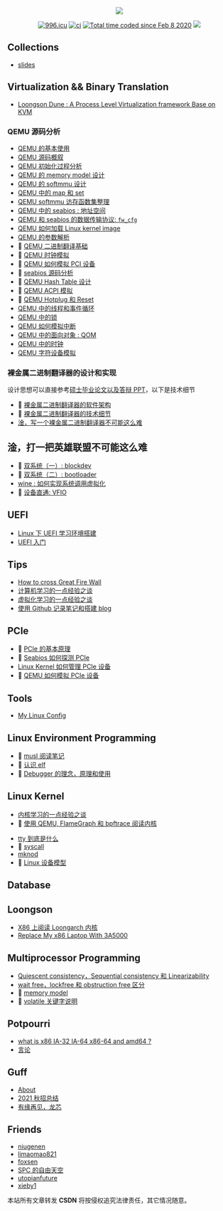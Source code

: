 <p align="center">
  <p align="center">
      <img src="https://github-readme-stats.vercel.app/api?username=Martins3&count_private=true" />
  </p>
  <p align="center">
    <a href="https://996.icu"><img src="https://img.shields.io/badge/link-996.icu-red.svg" alt="996.icu" /></a>
    <a href="https://github.com/martins3/Martins3.github.io"><img src="https://github.com/martins3/Martins3.github.io/actions/workflows/lint-md.yml/badge.svg" alt="ci" /></a>
    <a href="https://wakatime.com/@7be5bddf-f650-4cd0-a1d5-02c16f6a74f4"><img src="https://wakatime.com/badge/user/21daab89-a694-4970-88ed-a7d264a380e4.svg" alt="Total time coded since Feb 8 2020" /></a>
    <a href="https://github.com/Martins3/Martins3.github.io/commits/master"><img src="https://img.shields.io/github/commit-activity/w/martins3/martins3.github.io"></a>
  </p>
</p>

## Collections
- [slides](https://martins3.github.io/slides/)

## Virtualization && Binary Translation
- [Loongson Dune : A Process Level Virtualization framework Base on KVM](https://github.com/Martins3/loongson-dune)

### QEMU 源码分析
- [QEMU 的基本使用](./qemu/manual.md)
- [QEMU 源码概叙](./qemu/introduction.md)
- [QEMU 初始化过程分析](./qemu/init.md)
- [QEMU 的 memory model 设计](./qemu/memory.md)
- [QEMU 的 softmmu 设计](./qemu/softmmu.md)
- [QEMU 中的 map 和 set](./qemu/map.md)
- [QEMU softmmu 访存函数集整理](./qemu/softmmu-functions.md)
- [QEMU 中的 seabios : 地址空间](./qemu/bios-memory.md)
- [QEMU 和 seabios 的数据传输协议: `fw_cfg`](./qemu/fw_cfg.md)
- [QEMU 如何加载 Linux kernel image](./qemu/load-kernel-image.md)
- [QEMU 的参数解析](./qemu/options.md)
- 🚧 [QEMU 二进制翻译基础](./qemu/tcg.md)
- 🚧 [QEMU 时钟模拟](./qemu/timer.md)
- 🚧 [QEMU 如何模拟 PCI 设备](./qemu/pci.md)
- 🚧 [seabios 源码分析](./qemu/seabios.md)
- 🚧 [QEMU Hash Table 设计](./qemu/qht.md)
- 🚧 [QEMU ACPI 模拟](./qemu/acpi.md)
- 🚧 [QEMU Hotplug 和 Reset](./qemu/reset.md)
- [QEMU 中的线程和事件循环](./qemu/threads.md)
- [QEMU 中的锁](./qemu/cpus.md)
- [QEMU 如何模拟中断](./qemu/interrupt.md)
- [QEMU 中的面向对象 : QOM](./qemu/qom.md)
- [QEMU 中的时钟](./qemu/timer.md)
- [QEMU 字符设备模拟](./qemu/char.md)

### 裸金属二进制翻译器的设计和实现
设计思想可以直接参考[硕士毕业论文以及答辩 PPT](https://github.com/Martins3/Bare-Metal-Binary-Translator)，以下是技术细节
- 🚧 [裸金属二进制翻译器的软件架构](./bmbt/2-arch.md)
- 🚧 [裸金属二进制翻译器的技术细节](./bmbt/3-tech.md)
- [淦，写一个裸金属二进制翻译器不可能这么难](./bmbt/4-emotion.md)

## 淦，打一把英雄联盟不可能这么难
- 🚧 [双系统（一）: blockdev](./lol/blockdev.md)
- 🚧 [双系统（二）: bootloader](./lol/bootloader.md)
- [wine : 如何实现系统调用虚拟化](./lol/wine.md)
- 🚧 [设备直通: VFIO](./lol/vfio.md)

## UEFI
- [Linux 下 UEFI 学习环境搭建](./uefi/uefi-linux.md)
- [UEFI 入门](./uefi/uefi-beginner.md)

## Tips
- [How to cross Great Fire Wall](./gfw.md)
- [计算机学习的一点经验之谈](./learn-cs.md)
- [虚拟化学习的一点经验之谈](./learn-virtualization.md)
- [使用 Github 记录笔记和搭建 blog](./setup-github-pages.md)

## PCIe
- 🚧 [PCIe 的基本原理](.)
- 🚧 [Seabios 如何探测 PCIe](.)
- [Linux Kernel 如何管理 PCIe 设备](./pci/kernel.md)
- 🚧 [QEMU 如何模拟 PCIe 设备](.)

## Tools
- [My Linux Config](https://martins3.github.io/My-Linux-Config/)

## Linux Environment Programming
- 🚧 [musl 阅读笔记](./linux/musl.md)
- 🚧 [认识 elf](./linux/elf.md)
- 🚧 [Debugger 的理念，原理和使用](./linux/gdb.md)

## Linux Kernel
- [内核学习的一点经验之谈](./kernel/learn-linux-kernel.md)
- 🚧 [使用 QEMU, FlameGraph 和 bpftrace 阅读内核](./kernel/tips-reading-kernel.md)
<!-- - [irq domain](./kernel/irq-domain.md) -->
- [tty 到底是什么](./kernel/tty.md)
- 🚧 [syscall](./kernel/syscall.md)
- [mknod](./kernel/mknod.md)
-  🚧 [Linux 设备模型](./kernel/device.md)

## Database
<!-- - [leveldb 源码分析](./database/leveldb.md) -->

## Loongson
- [X86 上阅读 Loongarch 内核](./loongarch/ccls.md)
- [Replace My x86 Laptop With 3A5000](./loongarch/neovim.md)

## Multiprocessor Programming
- [Quiescent consistency，Sequential consistency 和 Linearizability](./concurrent/linearizability.md)
- [wait free，lockfree 和 obstruction free 区分](./concurrent/lock-free.md)
- 🚧 [memory model](./concurrent/memory-model.md)
- 🚧 [volatile 关键字说明](./concurrent/volatile.md)

## Potpourri
- [what is x86 IA-32 IA-64 x86-64 and amd64 ?](./x86-names.md)
- [言论](./words.md)

## Guff
- [About](./abaaba/about.md)
- [2021 秋招总结](./abaaba/job.md)
- [有缘再见，龙芯](./abaaba/loongson.md)

## Friends
- [niugenen](https://niugenen.github.io/)
- [limaomao821](https://limaomao821.github.io/)
- [foxsen](https://foxsen.github.io)
- [SPC 的自由天空](https://blog.spcsky.com/)
- [utopianfuture](https://utopianfuture.github.io/)
- [xieby1](https://xieby1.github.io/)

<script src="https://giscus.app/client.js"
        data-repo="martins3/martins3.github.io"
        data-repo-id="MDEwOlJlcG9zaXRvcnkyOTc4MjA0MDg="
        data-category="Show and tell"
        data-category-id="MDE4OkRpc2N1c3Npb25DYXRlZ29yeTMyMDMzNjY4"
        data-mapping="pathname"
        data-reactions-enabled="1"
        data-emit-metadata="0"
        data-theme="light"
        data-lang="zh-CN"
        crossorigin="anonymous"
        async>
</script>

本站所有文章转发 **CSDN** 将按侵权追究法律责任，其它情况随意。
